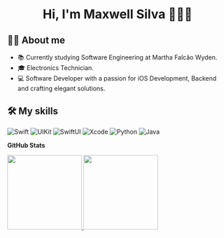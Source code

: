 <h1 align="center">Hi, I'm Maxwell Silva 👨🏽‍💻</h1>

## ✍🏼 About me

- 📚 Currently studying Software Engineering at Martha Falcão Wyden.<br/>
- 🎓 Electronics Technician.<br/>
- 💻 Software Developer with a passion for iOS Development, Backend and crafting elegant solutions.<br/>

## 🛠️ My skills

![Swift](https://img.shields.io/badge/Swift-333333?&style=for-the-badge&logo=swift)
![UIKit](https://img.shields.io/badge/UIKit-333333?style=for-the-badge&logo=uikit)
![SwiftUI](https://img.shields.io/badge/SwiftUI-333333?style=for-the-badge&logo=swift&logoColor=violet)
![Xcode](https://img.shields.io/badge/Xcode-333333?style=for-the-badge&logo=xcode)
![Python](https://img.shields.io/badge/Python-333333?style=for-the-badge&logo=python)
![Java](https://img.shields.io/badge/Java-333333?style=for-the-badge&logo=java)

  
**GitHub Stats**

<div align="leading">  
  <a href="https://github.com/maxwellssilva" title="Perfil do Maxwell">
    <img height="170em" src="https://github-readme-stats.vercel.app/api?username=maxwellssilva&show_icons=true&theme=algolia&include_all_commits=true">
    <img height="170em" src="https://github-readme-stats.vercel.app/api/top-langs/?theme=algolia&layout=compact&username=maxwellssilva">
  </a>
</div>
